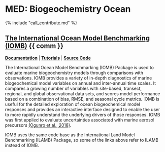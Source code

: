 
# MED: Biogeochemistry Ocean

{% include "call_contribute.md" %}

## [The International Ocean Model Benchmarking (IOMB)][IOMB-web]  {{ comm }}

[**Documentation**][ilamb-doc] |
[**Tutorials**][ilamb-tutorial] | 
[**Source Code**][ilamb-source]

The International Ocean Model Benchmarking (IOMB) Package is used to evaluate marine biogeochemistry models through comparisons with observations. IOMB provides a variety of in-depth diagnostics of marine biogeochemical model variables on annual and inter-annual time scales. It compares a growing number of variables with site-based, transect, regional, and global observational data sets, and scores model performance based on a combination of bias, RMSE, and seasonal cycle metrics. IOMB is useful for the detailed exploration of ocean biogeochemical model responses and provides an interactive interface designed to enable the user to more rapidly understand the underlying drivers of those responses. IOMB was first applied to evaluate uncertainties associated with marine aerosol precursors [(Ogunro et al., 2018)](https://www.mdpi.com/2073-4433/9/5/184).

IOMB uses the same code base as the International Land Model Benchmarking (ILAMB) Package, so some of the links above refer to ILAMB instead of IOMB.

[IOMB-web]: https://cmec.llnl.gov/iomb.html
[ilamb-doc]: https://www.ilamb.org/doc/index.html
[ilamb-tutorial]: https://www.ilamb.org/doc/tutorial.html
[ilamb-source]: https://github.com/rubisco-sfa/ILAMB
